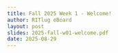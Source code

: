 ```yaml
---
title: Fall 2025 Week 1 - Welcome!
author: RITlug eBoard
layout: post
slides: 2025-fall-w01-welcome.pdf
date: 2025-08-29
---
```

